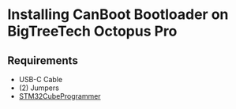 # Installing CanBoot Bootloader on BigTreeTech Octopus Pro

## Requirements
- USB-C Cable
- (2) Jumpers
- [STM32CubeProgrammer](https://www.st.com/en/development-tools/stm32cubeprog.html)
